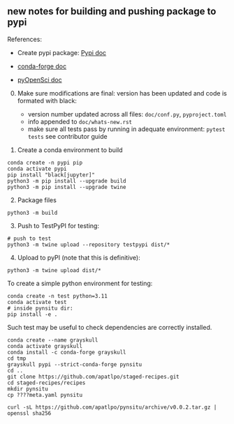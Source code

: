 ## new notes for building and pushing package to pypi

References:

- Create pypi package: [Pypi doc](https://packaging.python.org/en/latest/tutorials/packaging-projects/)

- [conda-forge doc](https://conda-forge.org/docs/maintainer/adding_pkgs/)

- [pyOpenSci doc](https://github.com/pyOpenSci/pyosPackage/blob/main/pyproject.toml)


0. Make sure modifications are final: version has been updated and code is formated with black:
   -  version number updated across all files: `doc/conf.py`, `pyproject.toml`
   -  info appended to `doc/whats-new.rst`
   -  make sure all tests pass by running in adequate environment: `pytest tests` see contributor guide

1. Create a conda environment to build

```
conda create -n pypi pip
conda activate pypi
pip install "black[jupyter]"
python3 -m pip install --upgrade build
python3 -m pip install --upgrade twine
```

2. Package files

```
python3 -m build
```

3. Push to TestPyPI for testing:

```
# push to test
python3 -m twine upload --repository testpypi dist/*
```

4. Upload to pyPI (note that this is definitive):
   
```
python3 -m twine upload dist/*
```

To create a simple python environment for testing:
```
conda create -n test python=3.11
conda activate test
# inside pynsitu dir:
pip install -e .
```
Such test may be useful to check dependencies are correctly installed.


```
conda create --name grayskull
conda activate grayskull
conda install -c conda-forge grayskull
cd tmp
grayskull pypi --strict-conda-forge pynsitu
cd ..
git clone https://github.com/apatlpo/staged-recipes.git
cd staged-recipes/recipes
mkdir pynsitu
cp ????meta.yaml pynsitu

curl -sL https://github.com/apatlpo/pynsitu/archive/v0.0.2.tar.gz | openssl sha256
```

<!---
---

## old notes


Sylvie's gists in order to create pypi and conda packages are found [here](https://gist.github.com/slgentil)

In order to release a new version of the library:

- update tag in `conda/meta.yaml`, `conda/convert_upload.sh`, `doc/conf.py`
- if need be, update python versions in `setup.cfg`, `conda/conda_build_config.yaml`, `conda/convert_upload.sh`, `github/ci.yaml`
- install libraries required to compile and export packages in `base` environment:

```
conda activate base
conda install conda-build conda-verify anaconda-client
```

- run in library root dir (`pynsitu/`):

``` 
conda build -c pyviz -c conda-forge -c apatlpo --output-folder ${HOME}/Code/wheels/  ./conda
```

- run `convert_upload.sh` to produce and upload packages

- create release on github
-->
